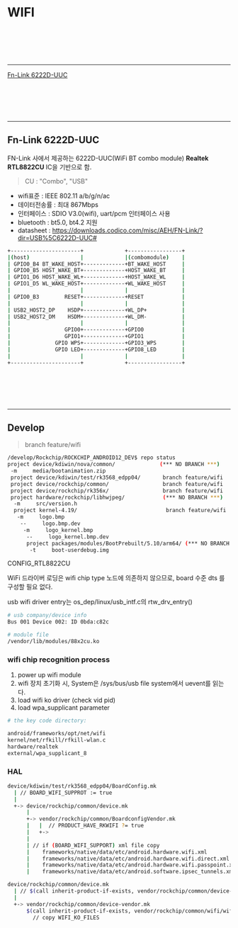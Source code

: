 # WIFI

<br/>
<br/>
<br/>
<br/>
<hr>

[Fn-Link 6222D-UUC](#fn-link-6222d-uuc)

<br/>
<br/>
<br/>
<br/>
<hr>

## Fn-Link 6222D-UUC

 FN-Link 사에서 제공하는 6222D-UUC(WiFi BT combo module) 
 **Realtek RTL8822CU** IC을 기반으로 함.

> CU : "Combo", "USB"

 - wifi표준 : IEEE 802.11 a/b/g/n/ac
 - 데이터전송률 : 최대 867Mbps
 - 인터페이스 : SDIO V3.0(wifi), uart/pcm 인터페이스 사용
 - bluetooth : bt5.0, bt4.2 지원
 - datasheet : https://downloads.codico.com/misc/AEH/FN-Link/?dir=USB%5C6222D-UUC#


```bash
+----------------------+             +-----------------+
|(host)                |             |(combomodule)    |
| GPIO0_B4 BT_WAKE_HOST+-------------+BT_WAKE_HOST     |
| GPIO0_B5 HOST_WAKE_BT+-------------+HOST_WAKE_BT     |
| GPIO1_D6 HOST_WAKE_WL+-------------+HOST_WAKE_WL     |
| GPIO1_D5 WL_WAKE_HOST+-------------+WL_WAKE_HOST     |
|                      |             |                 |
| GPIO0_B3        RESET+-------------+RESET            |
|                      |             |                 |
| USB2_HOST2_DP    HSDP+-------------+WL_DP+           |
| USB2_HOST2_DM    HSDM+-------------+WL_DM-           |
|                      |             |                 |
|                 GPIO0+-------------+GPIO0            |
|                 GPIO1+-------------+GPIO1            |
|              GPIO WPS+-------------+GPIO3_WPS        |
|              GPIO LED+-------------+GPIO8_LED        |
|                      |             |                 |
+----------------------+             +-----------------+

```

<br/>
<br/>
<br/>
<br/>
<hr>

## Develop

 >branch feature/wifi

```bash
/develop/Rockchip/ROCKCHIP_ANDROID12_DEV$ repo status 
project device/kdiwin/nova/common/              (*** NO BRANCH ***)
 -m     media/bootanimation.zip
 project device/kdiwin/test/rk3568_edpp04/       branch feature/wifi
 project device/rockchip/common/                 branch feature/wifi
 project device/rockchip/rk356x/                 branch feature/wifi
 project hardware/rockchip/libhwjpeg/            (*** NO BRANCH ***)
  -m     src/version.h
  project kernel-4.19/                            branch feature/wifi
   -m     logo.bmp
    --     logo.bmp.dev
	 -m     logo_kernel.bmp
	  --     logo_kernel.bmp.dev
	  project packages/modules/BootPrebuilt/5.10/arm64/ (*** NO BRANCH ***)
	   -t     boot-userdebug.img

```


CONFIG_RTL8822CU

 WiFi 드라이버 로딩은 wifi chip type 노드에 의존하지 않으므로, board 수준 dts 를 구성할 필요 없다.

 usb wifi driver entry는 os_dep/linux/usb_intf.c의 rtw_drv_entry() 


```bash
# usb company/device info
Bus 001 Device 002: ID 0bda:c82c

# module file  
/vendor/lib/modules/88x2cu.ko
```

### wifi chip recognition process

 1. power up wifi module
 2. wifi 장치 초기화 시, System은 /sys/bus/usb file system에서 uevent를 읽는다.
 3. load wifi ko driver (check vid pid)
 4. load wpa_supplicant parameter 

```bash
# the key code directory:

android/frameworks/opt/net/wifi
kernel/net/rfkill/rfkill-wlan.c
hardware/realtek
external/wpa_supplicant_8
```


### HAL

```bash
device/kdiwin/test/rk3568_edpp04/BoardConfig.mk
  | // BOARD_WIFI_SUPPROT := true
  |
  +-> device/rockchip/common/device.mk
      |
      +-> vendor/rockchip/common/BoardconfigVendor.mk
      |   |  // PRODUCT_HAVE_RKWIFI ?= true
      |   +-> 
      |
      | // if (BOARD_WIFI_SUPPORT) xml file copy
      |    frameworks/native/data/etc/android.hardware.wifi.xml
      |    frameworks/native/data/etc/android.hardware.wifi.direct.xml
      |    frameworks/native/data/etc/android.hardware.wifi.passpoint.xml
      |    frameworks/native/data/etc/android.software.ipsec_tunnels.xml

device/rockchip/common/device.mk
  | // $(call inherit-product-if-exists, vendor/rockchip/common/device-vendor.mk)
  |
  +-> vendor/rockchip/common/device-vendor.mk
      $(call inherit-product-if-exists, vendor/rockchip/common/wifi/wifi.mk)
        // copy WIFI_KO_FILES

```
